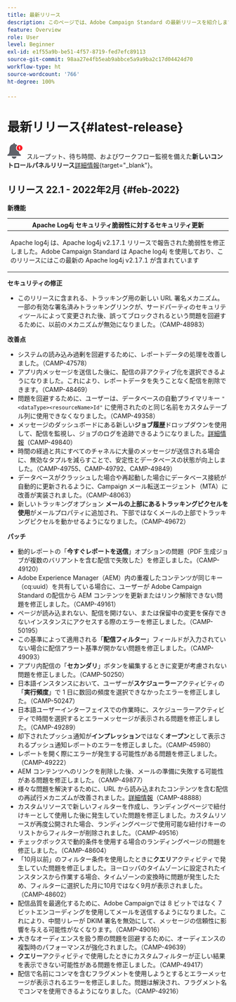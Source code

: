 ```yaml
---
title: 最新リリース
description: このページでは、Adobe Campaign Standard の最新リリースを紹介します。
feature: Overview
role: User
level: Beginner
exl-id: e1f55a9b-be51-4f57-8719-fed7efc89113
source-git-commit: 98aa27e4fb5eab9abbce5a9a9ba2c17d04424d70
workflow-type: ht
source-wordcount: '766'
ht-degree: 100%

---
```



# 最新リリース{#latest-release}

![コントロールパネル](assets/do-not-localize/cp-icon.png) スループット、待ち時間、およびワークフロー監視を備えた&#x200B;**新しいコントロールパネルリリース**[詳細情報](https://experienceleague.adobe.com/docs/control-panel/using/release-notes.html?lang=ja){target=&quot;_blank&quot;}。

## リリース 22.1 - 2022年2月 {#feb-2022}

**新機能**

<table> 
<thead> 
<tr> 
<th> <strong>Apache Log4j セキュリティ脆弱性に対するセキュリティ更新</strong><br /> </th> 
</tr> 
</thead> 
<tbody> 
<tr> 
<td>
<p>Apache log4j は、Apache log4j v2.17.1 リリースで報告された脆弱性を修正しました。Adobe Campaign Standard は Apache log4j を使用しており、このリリースにはこの最新の Apache log4j v2.17.1 が含まれています </p>
</td> 
</tr> 
</tbody> 
</table>

**セキュリティの修正**

* このリリースに含まれる、トラッキング用の新しい URL 署名メカニズム。一部の有効な署名済みトラッキングリンクが、サードパーティのセキュリティツールによって変更された後、誤ってブロックされるという問題を回避するために、以前のメカニズムが無効になりました。（CAMP-48983）

**改善点**

* システムの読み込み過剰を回避するために、レポートデータの処理を改善しました。（CAMP-47578）
* アプリ内メッセージを送信した後に、配信の非アクティブ化を選択できるようになりました。これにより、レポートデータを失うことなく配信を削除できます。（CAMP-48469）
* 問題を回避するために、ユーザーは、データベースの自動プライマリキー `"<dataType><resourceName>Id"` に使用されたのと同じ名前をカスタムテーブル列に使用できなくなりました。（CAMP-49358）
* メッセージのダッシュボードにある新しい&#x200B;**ジョブ履歴**&#x200B;ドロップダウンを使用して、配信を監視し、ジョブのログを追跡できるようになりました。[詳細情報](../../sending/using/monitoring-a-delivery.md)（CAMP-49840）
* 時間の経過と共にすべてのチャネルに大量のメッセージが送信される場合に、無効なタプルを減らすことで、安定性とデータベースの状態が向上しました。（CAMP-49755、CAMP-49792、CAMP-49849）
* データベースがクラッシュした場合や再起動した場合にデータベース接続が自動的に更新されるように、Campaign メール転送エージェント（MTA）に改善が実装されました。（CAMP-48063）
* 新しいトラッキングオプション **メールの上部にあるトラッキングピクセルを使用**&#x200B;がメールプロパティに追加され、下部ではなくメールの上部でトラッキングピクセルを動かせるようになりました。（CAMP-49672）

**パッチ**

* 動的レポートの「**今すぐレポートを送信**」オプションの問題（PDF 生成ジョブが複数のバリアントを含む配信で失敗した）を修正しました。（CAMP-49120）
* Adobe Experience Manager（AEM）内の重複したコンテンツが同じキー（cq:uuid）を共有している場合に、ユーザーが Adobe Campaign Standard の配信から AEM コンテンツを更新またはリンク解除できない問題を修正しました。（CAMP-49161）
* ページが読み込まれない、配信を開けない、または保留中の変更を保存できないインスタンスにアクセスする際のエラーを修正しました。（CAMP-50195）
* この基準によって適用される「**配信フィルター**」フィールドが入力されていない場合に配信アラート基準が開かない問題を修正しました。（CAMP-49093）
* アプリ内配信の「**セカンダリ**」ボタンを編集するときに変更が考慮されない問題を修正しました。（CAMP-50250）
* 日本語インスタンスにおいて、ユーザーが&#x200B;**スケジューラー**&#x200B;アクティビティの「**実行頻度**」で 1 日に数回の頻度を選択できなかったエラーを修正しました。（CAMP-50247）
* 日本語ユーザーインターフェイスでの作業時に、スケジューラーアクティビティで時間を選択するとエラーメッセージが表示される問題を修正しました。（CAMP-49289）
* 却下されたプッシュ通知が&#x200B;**インプレッション**&#x200B;ではなく&#x200B;**オープン**&#x200B;として表示されるプッシュ通知レポートのエラーを修正しました。（CAMP-45980）
* レポートを開く際にエラーが発生する可能性がある問題を修正しました。（CAMP-49222）
* AEM コンテンツへのリンクを削除した後、メールの準備に失敗する可能性がある問題を修正しました。（CAMP-49877）
* 様々な問題を解決するために、URL から読み込まれたコンテンツを含む配信の再試行メカニズムが改善されました。[詳細情報](../../designing/using/using-existing-content.md#retrieving-content-from-a-url-automatically-at-preparation-time)（CAMP-48888）
* カスタムリソースで新しいフィルターを作成し、ランディングページで紐付けキーとして使用した後に発生していた問題を修正しました。カスタムリソースが再度公開された場合、ランディングページで使用可能な紐付けキーのリストからフィルターが削除されました。（CAMP-49516）
* チェックボックスで動的条件を使用する場合のランディングページの問題を修正しました。（CAMP-48604）
* 「10月以前」のフィルター条件を使用したときに&#x200B;**クエリ**&#x200B;アクティビティで発生していた問題を修正しました。ヨーロッパのタイムゾーンに設定されたインスタンスから作業する場合、タイムゾーンの変換時に問題が発生したため、フィルターに選択した月に10月ではなく9月が表示されました。（CAMP-48602）
* 配信品質を最適化するために、Adobe Campaignでは 8 ビットではなく 7 ビットエンコーディングを使用してメールを送信するようになりました。これにより、中間リレーが DKIM 署名を無効にして、メッセージの信頼性に影響を与える可能性がなくなります。（CAMP-49016）
* 大きなオーディエンスを扱う際の問題を回避するために、オーディエンスの複製時のパフォーマンスが強化されました。（CAMP-49639）
* **クエリー**&#x200B;アクティビティで使用したときにカスタムフィルターが正しい結果を表示できない可能性がある問題を修正しました。（CAMP-49417）
* 配信で名前にコンマを含むフラグメントを使用しようとするとエラーメッセージが表示されるエラーを修正しました。問題は解決され、フラグメント名でコンマを使用できるようになりました。（CAMP-49216）

